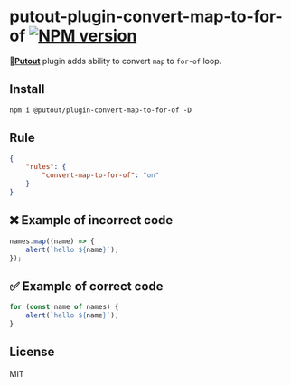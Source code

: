 # putout-plugin-convert-map-to-for-of [![NPM version][NPMIMGURL]][NPMURL]

[NPMIMGURL]: https://img.shields.io/npm/v/@putout/plugin-convert-map-to-for-of.svg?style=flat&longCache=true
[NPMURL]: https://npmjs.org/package/@putout/plugin-convert-map-to-for-of "npm"

🐊[**Putout**](https://github.com/coderaiser/putout) plugin adds ability to convert `map` to `for-of` loop.

## Install

```
npm i @putout/plugin-convert-map-to-for-of -D
```

## Rule

```json
{
    "rules": {
        "convert-map-to-for-of": "on"
    }
}
```

## ❌ Example of incorrect code

```js
names.map((name) => {
    alert(`hello ${name}`);
});
```

## ✅ Example of correct code

```js
for (const name of names) {
    alert(`hello ${name}`);
}
```

## License

MIT
